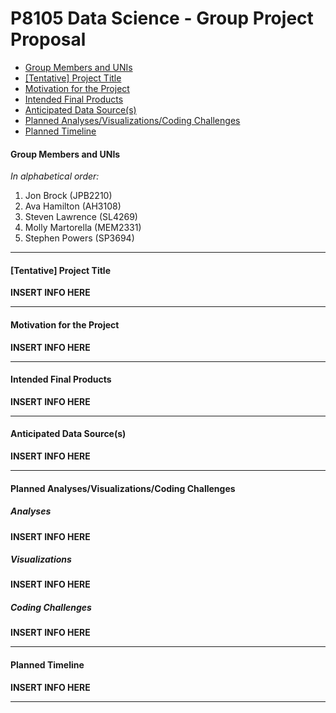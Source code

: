 P8105 Data Science - Group Project Proposal
================

  - [Group Members and UNIs](#group-members-and-unis)
  - [\[Tentative\] Project Title](#tentative-project-title)
  - [Motivation for the Project](#motivation-for-the-project)
  - [Intended Final Products](#intended-final-products)
  - [Anticipated Data Source(s)](#anticipated-data-sources)
  - [Planned Analyses/Visualizations/Coding
    Challenges](#planned-analysesvisualizationscoding-challenges)
  - [Planned Timeline](#planned-timeline)

#### Group Members and UNIs

*In alphabetical order:*

1.  Jon Brock (JPB2210)  
2.  Ava Hamilton (AH3108)  
3.  Steven Lawrence (SL4269)  
4.  Molly Martorella (MEM2331)  
5.  Stephen Powers (SP3694)

-----

#### \[Tentative\] Project Title

**INSERT INFO HERE**

-----

#### Motivation for the Project

**INSERT INFO HERE**

-----

#### Intended Final Products

**INSERT INFO HERE**

-----

#### Anticipated Data Source(s)

**INSERT INFO HERE**

-----

#### Planned Analyses/Visualizations/Coding Challenges

##### *Analyses*

**INSERT INFO HERE**

##### *Visualizations*

**INSERT INFO HERE**

##### *Coding Challenges*

**INSERT INFO HERE**

-----

#### Planned Timeline

**INSERT INFO HERE**

-----
